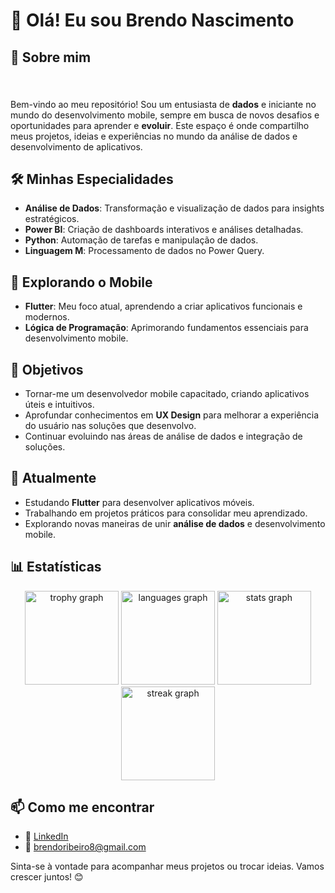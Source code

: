 <h1 align="left">👋 Olá! Eu sou Brendo Nascimento</h1>

###

<h2 align="left">🥏 Sobre mim</h2>

###

<br clear="both">

<p align="left">Bem-vindo ao meu repositório! Sou um entusiasta de <b>dados</b> e iniciante no mundo do desenvolvimento mobile, sempre em busca de novos desafios e oportunidades para aprender e <b>evoluir</b>. Este espaço é onde compartilho meus projetos, ideias e experiências no mundo da análise de dados e desenvolvimento de aplicativos.</p>

###

## 🛠️ Minhas Especialidades
- **Análise de Dados**: Transformação e visualização de dados para insights estratégicos.
- **Power BI**: Criação de dashboards interativos e análises detalhadas.
- **Python**: Automação de tarefas e manipulação de dados.
- **Linguagem M**: Processamento de dados no Power Query.

## 🚀 Explorando o Mobile
- **Flutter**: Meu foco atual, aprendendo a criar aplicativos funcionais e modernos.
- **Lógica de Programação**: Aprimorando fundamentos essenciais para desenvolvimento mobile.

## 🎯 Objetivos
- Tornar-me um desenvolvedor mobile capacitado, criando aplicativos úteis e intuitivos.
- Aprofundar conhecimentos em **UX Design** para melhorar a experiência do usuário nas soluções que desenvolvo.
- Continuar evoluindo nas áreas de análise de dados e integração de soluções.

## 🌱 Atualmente
- Estudando **Flutter** para desenvolver aplicativos móveis.
- Trabalhando em projetos práticos para consolidar meu aprendizado.
- Explorando novas maneiras de unir **análise de dados** e desenvolvimento mobile.

###

<h2 align="left">📊 Estatísticas</h2>
<div align="center">
  <img src="https://github-profile-trophy.vercel.app?username=Brgnascimento&theme=darkhub&column=-1&row=1&margin-w=8&margin-h=8&no-bg=false&no-frame=false&order=4" height="150" alt="trophy graph"  />
  <img src="https://github-readme-stats.vercel.app/api/top-langs?username=Brgnascimento&locale=en&hide_title=false&layout=compact&card_width=320&langs_count=5&theme=github_dark&hide_border=false&order=2" height="150" alt="languages graph"  />
  <img src="https://github-readme-stats.vercel.app/api?username=Brgnascimento&hide_title=false&hide_rank=false&show_icons=true&include_all_commits=true&count_private=true&disable_animations=false&theme=github_dark&locale=en&hide_border=false&order=1" height="150" alt="stats graph"  />
  <img src="https://streak-stats.demolab.com?user=Brgnascimento&locale=en&mode=daily&theme=dracula&hide_border=false&border_radius=5&order=3" height="150" alt="streak graph"  />
</div>

## 📫 Como me encontrar
- 💼 [LinkedIn](https://www.linkedin.com/in/brendonascimento/)
- 📧 brendoribeiro8@gmail.com

Sinta-se à vontade para acompanhar meus projetos ou trocar ideias. Vamos crescer juntos! 😊

